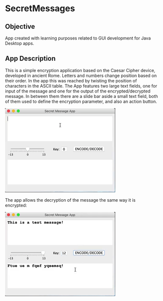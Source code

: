 # SecretMessages
## Objective
App created with learning purposes related to GUI development for Java Desktop apps.

## App Description
This is a simple encryption application based on the Caesar Cipher device, developed in ancient Rome.
Letters and numbers change position based on their order. In the app this was reached by twisting the position of characters in the ASCII table.
The App features two large text fields, one for input of the message and one for the output of the encrypted/decrypted message. In between them there are a slide bar aside a small text field, both of them used to define the encryption parameter, and also an action button.

![](slidebar_and_field.gif)

The app allows the decryption of the message the same way it is encrypted:

![](field_decrypt.gif)
